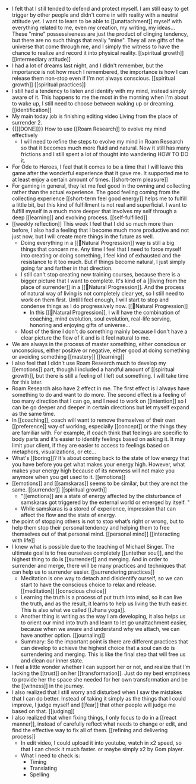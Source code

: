 - I felt that I still tended to defend and protect myself. I am still easy to get trigger by other people and didn't come in with reality with a neutral attitude yet. I want to learn to be able to [[unattachment]] myself with everything related to me, even my creation, my writing, my ideas... These "mine" possessiveness are just the product of clinging tendency, but there are no such things that really "mine". They all are gifts of the universe that come through me, and I simply the witness to have the chance to realize and record it into physical reality.  [[spiritual growth]] [[intermediary attitude]]
- I had a lot of dreams last night, and I didn't remember, but the importance is not how much I remembered, the importance is how I can release them non-stop even if I'm not always conscious. [[spiritual growth]] [[spiritual practices]]
- I still had a tendency to listen and identify with my mind, instead simply aware of it. This happens to me the most in the morning when I'm about to wake up, I still need to choose between waking up or dreaming. [[identification]]
- My main today job is finishing editing video Living from the place of surrender 2. 
- {{[[DONE]]}} How to use [[Roam Research]] to evolve my mind effectively
    - I will need to refine the steps to evolve my mind in Roam Research so that it becomes much more fluid and natural. Now it still has many frictions and I still spent a lot of thought into wandering HOW TO DO it. 
- For Ode to Heroes, I feel that it comes to be a time that I will leave this game after the wonderful experience that it gave me. It supported me to at least enjoy a certain amount of times. [[short-term pleasure]]
- For gaming in general, they let me feel good in the owning and collecting rather than the actual experience. The good feeling coming from the collecting experience [[short-term feel good energy]] helps me to fulfill a little bit, but this kind of fulfillment is not real and superficial. I want to fulfill myself in a much more deeper that involves my self through a deep [[learning]] and evolving process. [[self-fulfilled]]
- [[weekly reflection]] This week I feel that I did so much more than before, I also had a feeling that I become much more productive and not just now, but I will create more things in the future as well.
    - Doing everything in a [[🌱Natural Progression]] way is still a big things that concern me. Any time I feel that I need to force myself into creating or doing something, I feel kind of exhausted and the resistance to it too much. But if things become natural, I just simply going far and farther in that direction.
    - I still can't stop creating new training courses, because there is a bigger picture that I want to complete. It's kind of a [[living from the place of surrender]] in a [[🌱Natural Progression]]. And the process of natural way of living is not completely clear yet, so I still need to work on them first. Until I feel enough, I will start to stop and condense things as I do progressively now. [[🌱Natural Progression]]
        - In this [[🌱Natural Progression]], I will have the combination of coaching, mind evolution, soul evolution, real-life serving, honoring and enjoying gifts of universe...
    - Most of the time I don't do something mainly because I don't have a clear picture the flow of it and is it feel natural to me.
- We are always in the process of master something, either conscious or unconscious, either positive or negative, either good at doing something or avoiding something [[mastery]] [[learning]] 
- I also feel that I didn't use Roam Research much to develop my [[emotions]] part, though I included a handful amount of [[spiritual growth]], but there is still a feeling of I left out something. I will take time for this later.
- Roam Research also have 2 effect in me. The first effect is I always have something to do and want to do more. The second effect is a feeling of too many direction that I can go, and I need to work on [[intention]] so I can be go deeper and deeper in certain directions but let myself expand as the same time.
- In [[coaching]], coach will want to remove themselves of their own [[preference]] way of working, especially [[concept]] or the things they are familiar with. For example, if coach think that feelings are specific to body parts and it's easier to identify feelings based on asking it. It may limit your client, if they are easier to access to feelings based on metaphors, visualizations, or etc...
- What's [[boring]]? It's about coming back to the state of low energy that you have before you get what makes your energy high. However, what makes your energy high because of its newness will not make you anymore when you get used to it. [[emotions]]
- [[emotions]] and [[samskaras]] seems to be similar, but they are not the same. [[surrender]] [[spiritual growth]] 
    - "[[emotions]] are a state of energy affected by the disturbance of samskaras got triggered by the external world or emerged by itself. "
    - While samskaras is a stored of experience, impression that can affect the flow and the state of energy.  
- the point of stopping others is not to stop what’s right or wrong, but to help them stop their personal tendency and helping them to free themselves out of that personal mind. [[personal mind]] [[interacting with life]]
- I knew what is possible due to the teaching of Michael Singer. The ultimate goal is to free ourselves completely [[untether soul]], and the highest thing to do is [[surrender]] and merging. And in order to surrender and merge, there will be many practices and techniques that can help us to surrender easier. [[surrendering practices]]
    - Meditation is one way to detach and disidentify ourself, so we can start to have the conscious choice to relax and release. [[meditation]] [[conscious choice]]
    - Learning the truth is a process of put truth into mind, so it can live the truth, and as the result, it learns to help us living the truth easier. This is also what we called [[Jhana yoga]].
    - Another thing is writing as the way I am developing, it also helps us to orient our mind into truth and learn to let go unattachment easier, because when we aware and understand why we attach, we can have another option. [[journaling]]
    - Summary: So the important point is there are different practices that can develop to achieve the highest choice that a soul can do is surrendering and merging. This is like the final step that will free us and clean our inner state.
- I feel a little wonder whether I can support her or not, and realize that I’m lacking the [[trust]] on her [[transformation]]. Just do my best emptiness to provide her the space she needed for her own transformation and be the [[witness]] in the journey.
- I also realized that I still worry and disturbed when I saw the mistakes that I can do better. Instead of taking it simply as the things that I could improve, I judge myself and [[fear]] that other people will judge me based on that. [[judging]]
- I also realized that when fixing things, I only focus to do in a [[react manner]], instead of carefully reflect what needs to change or edit, and find the effective way to fix all of them. [[refining and delivering process]]
    - In edit video, I could upload it into youtube, watch in x2 speed, so that I can check it much faster. or maybe simply x2 by Gom player.
    - What I need to check is:
        - Timing
        - Translating
        - Spelling
